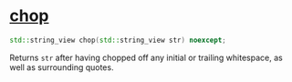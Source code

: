 # [chop](chop.hpp)

```cpp
std::string_view chop(std::string_view str) noexcept;
```

Returns `str` after having chopped off any initial or trailing whitespace, as well as surrounding quotes.
